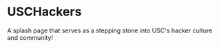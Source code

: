 # USCHackers
A splash page that serves as a stepping stone into USC's hacker culture and community!
